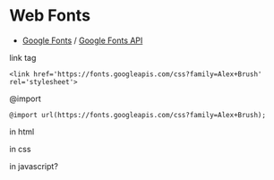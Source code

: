 # Web Fonts

* [Google Fonts](https://www.google.com/fonts) / [Google Fonts API](https://developers.google.com/fonts/)


link tag

    <link href='https://fonts.googleapis.com/css?family=Alex+Brush' rel='stylesheet'>

@import

    @import url(https://fonts.googleapis.com/css?family=Alex+Brush);


in html

in css

in javascript?

